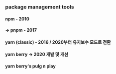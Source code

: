 
### package management tools

#### npm - 2010
#### -> pnpm - 2017
#### yarn (classic) - 2016 / 2020부터 유지보수 모드로 전환  
#### yarn berry -> 2020 개발 및 개선


#### yarn berry's pulg n play
